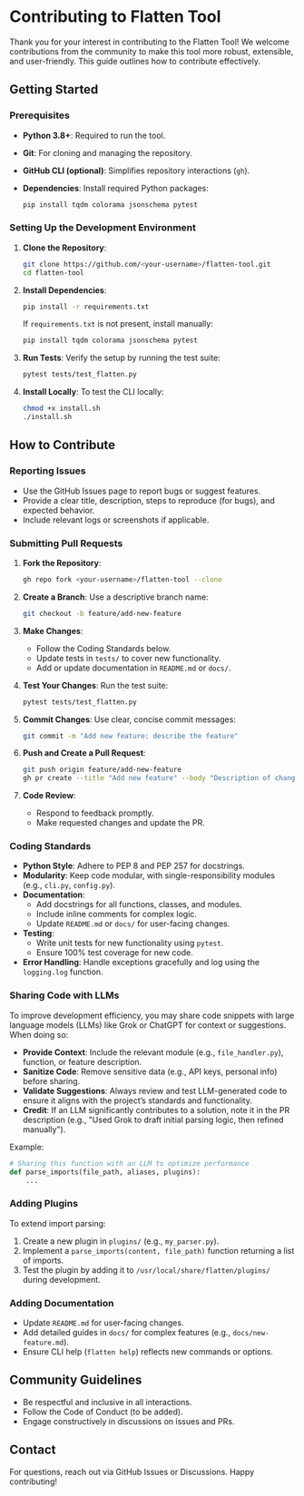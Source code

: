 # Contributing to Flatten Tool

Thank you for your interest in contributing to the Flatten Tool! We welcome contributions from the community to make this tool more robust, extensible, and user-friendly. This guide outlines how to contribute effectively.

## Getting Started

### Prerequisites

- **Python 3.8+**: Required to run the tool.

- **Git**: For cloning and managing the repository.

- **GitHub CLI (optional)**: Simplifies repository interactions (`gh`).

- **Dependencies**: Install required Python packages:

  ```bash
  pip install tqdm colorama jsonschema pytest
  ```

### Setting Up the Development Environment

1. **Clone the Repository**:

   ```bash
   git clone https://github.com/<your-username>/flatten-tool.git
   cd flatten-tool
   ```

2. **Install Dependencies**:

   ```bash
   pip install -r requirements.txt
   ```

   If `requirements.txt` is not present, install manually:

   ```bash
   pip install tqdm colorama jsonschema pytest
   ```

3. **Run Tests**: Verify the setup by running the test suite:

   ```bash
   pytest tests/test_flatten.py
   ```

4. **Install Locally**: To test the CLI locally:

   ```bash
   chmod +x install.sh
   ./install.sh
   ```

## How to Contribute

### Reporting Issues

- Use the GitHub Issues page to report bugs or suggest features.
- Provide a clear title, description, steps to reproduce (for bugs), and expected behavior.
- Include relevant logs or screenshots if applicable.

### Submitting Pull Requests

1. **Fork the Repository**:

   ```bash
   gh repo fork <your-username>/flatten-tool --clone
   ```

2. **Create a Branch**: Use a descriptive branch name:

   ```bash
   git checkout -b feature/add-new-feature
   ```

3. **Make Changes**:

   - Follow the Coding Standards below.
   - Update tests in `tests/` to cover new functionality.
   - Add or update documentation in `README.md` or `docs/`.

4. **Test Your Changes**: Run the test suite:

   ```bash
   pytest tests/test_flatten.py
   ```

5. **Commit Changes**: Use clear, concise commit messages:

   ```bash
   git commit -m "Add new feature: describe the feature"
   ```

6. **Push and Create a Pull Request**:

   ```bash
   git push origin feature/add-new-feature
   gh pr create --title "Add new feature" --body "Description of changes"
   ```

7. **Code Review**:

   - Respond to feedback promptly.
   - Make requested changes and update the PR.

### Coding Standards

- **Python Style**: Adhere to PEP 8 and PEP 257 for docstrings.
- **Modularity**: Keep code modular, with single-responsibility modules (e.g., `cli.py`, `config.py`).
- **Documentation**:
  - Add docstrings for all functions, classes, and modules.
  - Include inline comments for complex logic.
  - Update `README.md` or `docs/` for user-facing changes.
- **Testing**:
  - Write unit tests for new functionality using `pytest`.
  - Ensure 100% test coverage for new code.
- **Error Handling**: Handle exceptions gracefully and log using the `logging.log` function.

### Sharing Code with LLMs

To improve development efficiency, you may share code snippets with large language models (LLMs) like Grok or ChatGPT for context or suggestions. When doing so:

- **Provide Context**: Include the relevant module (e.g., `file_handler.py`), function, or feature description.
- **Sanitize Code**: Remove sensitive data (e.g., API keys, personal info) before sharing.
- **Validate Suggestions**: Always review and test LLM-generated code to ensure it aligns with the project’s standards and functionality.
- **Credit**: If an LLM significantly contributes to a solution, note it in the PR description (e.g., "Used Grok to draft initial parsing logic, then refined manually").

Example:

```python
# Sharing this function with an LLM to optimize performance
def parse_imports(file_path, aliases, plugins):
    ...
```

### Adding Plugins

To extend import parsing:

1. Create a new plugin in `plugins/` (e.g., `my_parser.py`).
2. Implement a `parse_imports(content, file_path)` function returning a list of imports.
3. Test the plugin by adding it to `/usr/local/share/flatten/plugins/` during development.

### Adding Documentation

- Update `README.md` for user-facing changes.
- Add detailed guides in `docs/` for complex features (e.g., `docs/new-feature.md`).
- Ensure CLI help (`flatten help`) reflects new commands or options.

## Community Guidelines

- Be respectful and inclusive in all interactions.
- Follow the Code of Conduct (to be added).
- Engage constructively in discussions on issues and PRs.

## Contact

For questions, reach out via GitHub Issues or Discussions. Happy contributing!
